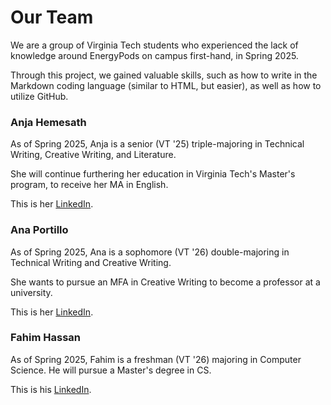 # Our Team
We are a group of Virginia Tech students who experienced the lack of knowledge around EnergyPods on campus first-hand, in Spring 2025.

Through this project, we gained valuable skills, such as how to write in the Markdown coding language (similar to HTML, but easier), as well as how to utilize GitHub. 


### Anja Hemesath
As of Spring 2025, Anja is a senior (VT '25) triple-majoring in Technical Writing, Creative Writing, and Literature. 

She will continue furthering her education in Virginia Tech's Master's program, to receive her MA in English.

This is her [LinkedIn](https://www.linkedin.com/in/anjaah/).


### Ana Portillo
As of Spring 2025, Ana is a sophomore (VT '26) double-majoring in Technical Writing and Creative Writing. 

She wants to pursue an MFA in Creative Writing to become a professor at a university.

This is her [LinkedIn](https://www.linkedin.com/in/aportillo26/).


### Fahim Hassan
As of Spring 2025, Fahim is a freshman (VT '26) majoring in Computer Science. He will pursue a Master's degree in CS.

This is his [LinkedIn](https://www.linkedin.com/in/fahim-hassan-1244321a6/).